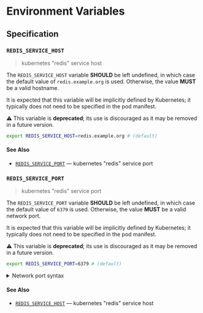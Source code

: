 # Environment Variables

## Specification

### `REDIS_SERVICE_HOST`

> kubernetes "redis" service host

The `REDIS_SERVICE_HOST` variable **SHOULD** be left undefined, in which case
the default value of `redis.example.org` is used. Otherwise, the value **MUST**
be a valid hostname.

It is expected that this variable will be implicitly defined by Kubernetes; it
typically does not need to be specified in the pod manifest.

⚠️ This variable is **deprecated**; its use is discouraged as it may be removed
in a future version.

```bash
export REDIS_SERVICE_HOST=redis.example.org # (default)
```

#### See Also

- [`REDIS_SERVICE_PORT`](#REDIS_SERVICE_PORT) — kubernetes "redis" service port

### `REDIS_SERVICE_PORT`

> kubernetes "redis" service port

The `REDIS_SERVICE_PORT` variable **SHOULD** be left undefined, in which case
the default value of `6379` is used. Otherwise, the value **MUST** be a valid
network port.

It is expected that this variable will be implicitly defined by Kubernetes; it
typically does not need to be specified in the pod manifest.

⚠️ This variable is **deprecated**; its use is discouraged as it may be removed
in a future version.

```bash
export REDIS_SERVICE_PORT=6379 # (default)
```

<details>
<summary>Network port syntax</summary>

Ports may be specified as a numeric value no greater than `65535`.
Alternatively, a service name can be used. Service names are resolved against
the system's service database, typically located in the `/etc/service` file on
UNIX-like systems. Standard service names are published by IANA.

</details>

#### See Also

- [`REDIS_SERVICE_HOST`](#REDIS_SERVICE_HOST) — kubernetes "redis" service host
